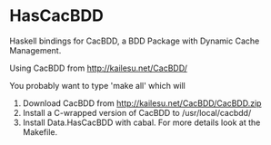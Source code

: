 HasCacBDD
=========

Haskell bindings for CacBDD, a BDD Package with Dynamic Cache Management.

Using CacBDD from http://kailesu.net/CacBDD/

You probably want to type 'make all' which will
1) Download CacBDD from http://kailesu.net/CacBDD/CacBDD.zip
2) Install a C-wrapped version of CacBDD to /usr/local/cacbdd/
3) Install Data.HasCacBDD  with cabal.
For more details look at the Makefile.
